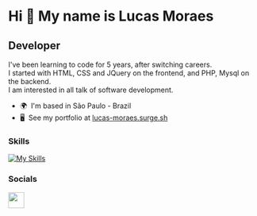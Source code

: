 Hi 👋 My name is Lucas Moraes
=============================

Developer
---------

I've been learning to code for 5 years, after switching careers. </br>
I started with HTML, CSS and JQuery on the frontend, and PHP, Mysql on the backend. </br>
I am interested in all talk of software development.

* 🌍  I'm based in São Paulo - Brazil
* 🖥️  See my portfolio at [lucas-moraes.surge.sh](http://lucas-moraes.surge.sh/#/)

### Skills

[![My Skills](https://skillicons.dev/icons?i=ts,js,html,css,react,mongo,mysql,aws,azure)](https://skillicons.dev)


### Socials

<p align="left"> <a href="https://www.linkedin.com/in/lucas-moraes-silva/" target="_blank" rel="noreferrer"><img src="https://skillicons.dev/icons?i=linkedin" width="32" height="32" /></a> </p>
